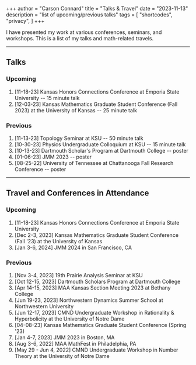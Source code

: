 +++
author = "Carson Connard"
title = "Talks & Travel"
date = "2023-11-13"
description = "list of upcoming/previous talks"
tags = [
    "shortcodes",
    "privacy",
]
+++

I have presented my work at various conferences, seminars, and workshops. This is a list of my talks and math-related travels.
<!--more-->
---
## Talks

### Upcoming
 
1. [11-18-23] Kansas Honors Connections Conference at Emporia State University -- 15 minute talk
2. [12-03-23] Kansas Mathematics Graduate Student Conference (Fall 2023) at the University of Kansas -- 25 minute talk

### Previous

1. [11-13-23] Topology Seminar at KSU -- 50 minute talk
2. [10-30-23] Physics Undergraduate Colloquium at KSU -- 15 minute talk
3. [10-13-23] Dartmouth Scholar's Program at Dartmouth College -- poster
4. [01-06-23] JMM 2023 -- poster
5. [08-25-22] University of Tennessee at Chattanooga Fall Research Conference -- poster

---

## Travel and Conferences in Attendance

### Upcoming

1. [11-18-23] Kansas Honors Connections Conference at Emporia State University
2. [Dec 2-3, 2023] Kansas Mathematics Graduate Student Conference (Fall '23) at the University of Kansas
3. [Jan 3-6, 2024] JMM 2024 in San Francisco, CA

### Previous

1. [Nov 3-4, 2023] 19th Prairie Analysis Seminar at KSU
2. [Oct 12-15, 2023] Dartmouth Scholars Program at Dartmouth College
3. [Apr 14-15, 2023] MAA Kansas Section Meeting 2023 at Bethany College
4. [Jun 19-23, 2023] Northwestern Dynamics Summer School at Northwestern University
5. [Jun 12-17, 2023] CMND Undergraduate Workshop in Rationality & Hyperbolicity at the University of Notre Dame
6. [04-08-23] Kansas Mathematics Graduate Student Conference (Spring '23)
7. [Jan 4-7, 2023] JMM 2023 in Boston, MA
8. [Aug 3-6, 2022] MAA MathFest in Philadelphia, PA
9. [May 29 - Jun 4, 2022] CMND Undergraduate Workshop in Number Theory at the University of Notre Dame